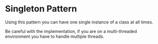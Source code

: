 ﻿Singleton Pattern
=================

Using this pattern you can have one single instance of a class at all times.

Be careful with the implementation, if you are on a multi-threaded environment you have to handle multiple threads.